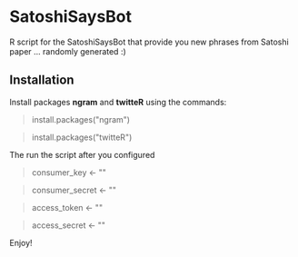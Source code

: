 # SatoshiSaysBot
R script for the SatoshiSaysBot that provide you new phrases from Satoshi paper ... randomly generated :)

## Installation 
Install packages __ngram__ and __twitteR__ using the commands:

> install.packages("ngram")

> install.packages("twitteR")

The run the script after you configured 

> consumer_key    <- ""

> consumer_secret <- ""

> access_token    <- ""

> access_secret   <- ""

Enjoy!
